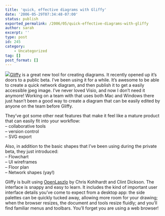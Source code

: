 ```yaml
---
title: 'quick, effective diagrams with Gliffy'
date: '2006-05-29T07:34:48-07:00'
status: publish
exported_permalink: /2006/05/quick-effective-diagrams-with-gliffy
author: sarah
excerpt: ''
type: post
id: 245
category:
    - Uncategorized
tag: []
post_format: []
---
```

[![](https://www.ultrasaurus.com/images/blog/gliffy.jpg)](http://www.gliffy.com)[Gliffy](http://www.gliffy.com) is a great new tool for creating diagrams. It recently opened up it’s doors to a public beta. I’ve been using it for a while. It’s awesome to be able to create a quick network diagram, and then publish it to get a easily accessible jpeg image. I’ve never loved Visio, and now I don’t need it anymore! Working on a team with that uses both Mac and Windows there just hasn’t been a good way to create a diagram that can be easily edited by anyone on the team before Gliffy.

They’ve got some other neat features that make it feel like a mature product that can easily fit into your workflow:  
– collaborative tools  
– version control  
– SVG export

Also, in addition to the basic shapes that I’ve been using during the private beta, they just introduced:  
– Flowchart  
– UI wireframes  
– Floor plan  
– Network shapes (yay!)

Gliffy is built using [OpenLaszlo](http://www.openlaszlo.org) by Chris Kohlhardt and Clint Dickson. The interface is snappy and easy to learn. It includes the kind of important user interface details you’ve come to expect from a desktop app: the side palettes can be quickly tucked away, allowing more room for your drawing; when the browser resizes, the document and tools resize fluidly; and you’ll find familiar menus and toolbars. You’ll forget you are using a web browser!